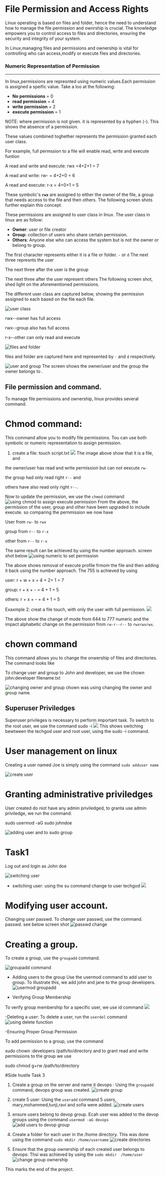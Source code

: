 # File Permission and Access Rights
Linux operating is based on files and folder, hence the need to understand how to manage the file permission and ownrship is crucial. The knowledge empowers you to control access to files and directories, ensuring the security and integrity of your system.

In Linux,managing files and permissions and ownership is vital for controlling who can access,modify or execute files and directories.

### Numeric Representation of Permission
---
In linux,permissions are represnted using numeric values.Each permission is assigned a speific value.
Take a loo at the following:

- **No permissions** = 0
- **read permission** = 4
- **write permission** = 2
- **execute permission** = 1

NOTE: where permission is not given. it is represented by a hyphen (-). This shows the absence of a permission.

These values combined toghether represents the permission granted each user class.

 For example, full permssion to a file will enable read, write and execute funtion
  
 A read and write and execute: rwx =4+2+1 = 7

 A read and write: rw- = 4+2+0 = 6

 A read and execute: r-x = 4+0+1 = 5


These symbolic's **`rwx`** are assigned to either the owner of the file, a group that needs access to the file and then others. The following screen shots further explain this concept.

These permissions are assigned to user class in linux. The user class in linux are as follow:

- **Owner**: user or file creator
- **Group**: collection of users who share certain permission.
- **Others**: Anyone else who can access the system but is not the owner or belong to group.
 
The first character represents either it is a file or folder. `-` or `d` 
The next three represnts the user

The next three after the user is the group

The next three after the user represent others
The following screen shot, shed light on the aforementioned permissions.

The different user class are captured below, showing the permission assigned to each based on the file each file.


![user class](./img/8.6.groupslinux.png)

rwx--owner has full access

rwx--group also has full access

r-x--other can only read and execute

![files and folder](./img/8.6.filefolderlinux.png) 

files and folder are captured here and represented by `-` and `d` respectively.

![user and group](./img/8.5.owgplinux.png)
The screen shows the owner/user and the group the owner belongs to .

## File permission and command.
To manage file permissions and ownership, linux provides several command.

# Chmod command: 
This command allow you to modify file permissions. Tou can use both symbolic or numeric representation to assign permission.
1. create a file: touch script.txt
![](./img/8.7.linux.png)
The image above show that it is a file, and

 the owner/user has read and write permission but can not eexcute `rw-`

 the group had only read right `r--` and 
 
 others have also read only right `r--`.

 Now to update the permission, we use the `chmod` command
 ![using chmod to assign execute permission](./img/8.8.linux.png)
 From the above, the permission of the user, group and other have been upgraded to include execute. so comparing the pernmission we now have

 User from `rw-` to `rwx`

 group from `r--` to `r-x`

 other from `r--` to `r-x`

 The same result can be achieved by using the number approach.  screen shot below
 ![using numeric to set permission](./img/8.9.linux.png)

The above shows removal of execute profile frmom the file and then adding it back using the number approach.
The 755 is achieved by using 

user: r + w + x = 4 + 2+ 1  = 7

group: r + x + - = 4 + 1 = 5

others: r + x + - = 4 + 1 = 5

Exaxmple 2: 
creat a file touch, with only the user with full permission.
![](./img/8.10.linux.png)

The above show the change of mode from 644 to 777 numeric and the impact alphabetic change on the permission from `rw-r--r--` to `rwxrwxrwx`.

# chown command
This command allows you to change the onwership of files and directories. The command looks like

To change user and group to John and developer, we use the 
chown john:developer filename.txt

![changing owner and group ](./img/8.11.linux.png)
chown was using changing the owner and group name.

## Superuser Priviledges
Superuser privileges is necessary to perform important task. To switch to the root user, we use the command sudo -i
![](./img/8.12.linux.png) 
This shows switching bewtween the techgod user and root user, using the sudo -i command.

# User management on linux
 Creating a user named Joe is simply using the command `sudo adduser name`

 ![create user](./img/8.13usercreate.linux.png)

 # Granting administrative priviledges

 User created do niot have any admin priviledged, to granta use admin priviledge, we run the command: 
 
 sudo usermod -aG sudo johndoe
 
 ![adding user and to sudo group](./img/8.14sudo%20things.linux.png)

 # Task1

 Log out and login as John doe

 ![switching user](./img/8.15.logging%20to%20jd.linux.png)

 - switching user: using the su command change to user techgod ![](./img/8.16.switch-user.linux.png)


 # Modifying user account.
 Changing user passwd. To change user passwd, use the command. passwd. see below screen shot ![passwd change](./img/8.17.passwd-change.linux.png)


 # Creating a group.

To create a group, use the `groupadd` command.

![groupadd command](./img/8.20.groupadd.linux.png)

- Adding users to the group
Use the usermod command to add user to group. To illustrate this, we add john and jane to the group developers. ![usermod groupadd](./img/8.21.usermod%20add.linux.png)

- Verifying Group Membership

To verify group membership for a specific user, we use id command ![](./img/8.22.id.linux.png)

-Deleting a user: To delete a user, run the `userdel` command
![using delete function](./img/8.23.id.linux.png)

-Ensuring Proper Group Permission

To add permission to a group, use the command

sudo chown :developers /path/to/directory
and to grant read and write permissions to the group we use 

sudo chmod g+rw /path/to/directory

#Side hustle Task 3
1. Create a group on the server and name it devops : Using the `groupadd` command, devops group was created. ![create group](./img/8.groupadd.png)

2. create 5 user: Using the `useradd` command 5 users, mary,mohammed,tunji,ravi and sofia were added.
![create users](./img/8.useradd.png)

3. ensure users belong to devop group. Ecah user was added to the devop groups using the command `usermod -aG devops` ![add users to devop group](./img/8.devgroup.users.png)

4. Create a folder for each user in the /home directory. This was done using the command `sudo mkdir /home/username` 
![create directories](./img/8.home-directory.png)

5. Ensure that the group ownership of each created user belongs to devops: Thsi was achieved by using the `sudo mkdir  /home/user`
![change group ownership](./img/8.change-owner.png)


This marks the end of the project.







